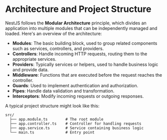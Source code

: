 # Architecture and Project Structure

NestJS follows the **Modular Architecture** principle, which divides an application into multiple modules that can be independently managed and loaded. Here's an overview of the architecture:

- **Modules**: The basic building block, used to group related components such as services, controllers, and providers.
- **Controllers**: Handle incoming HTTP requests, routing them to the appropriate services.
- **Providers**: Typically services or helpers, used to handle business logic and provide data.
- **Middleware**: Functions that are executed before the request reaches the controller.
- **Guards**: Used to implement authentication and authorization.
- **Pipes**: Handle data validation and transformation.
- **Interceptors**: Modify incoming requests or outgoing responses.

A typical project structure might look like this:

```
src/
  ├── app.module.ts        # The root module
  ├── app.controller.ts    # Controller for handling requests
  ├── app.service.ts       # Service containing business logic
  └── main.ts              # Entry point
```
